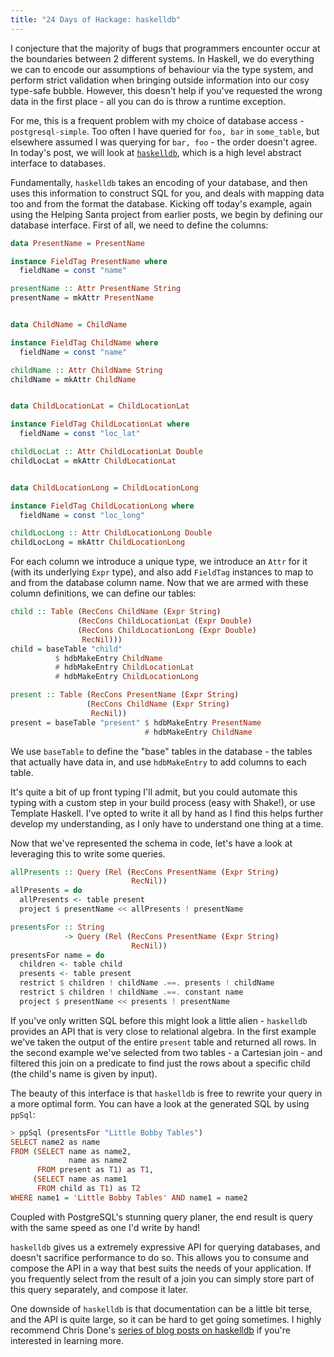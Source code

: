 ```yaml
---
title: "24 Days of Hackage: haskelldb"
---
```


I conjecture that the majority of bugs that programmers encounter occur at the
boundaries between 2 different systems. In Haskell, we do everything we can to
encode our assumptions of behaviour via the type system, and perform strict
validation when bringing outside information into our cosy type-safe
bubble. However, this doesn't help if you've requested the wrong data in the
first place - all you can do is throw a runtime exception.

For me, this is a frequent problem with my choice of database access -
`postgresql-simple`. Too often I have queried for `foo, bar` in `some_table`,
but elsewhere assumed I was querying for `bar, foo` - the order doesn't
agree. In today's post, we will look at
[`haskelldb`](http://hackage.haskell.org/package/haskelldb), which is a high
level abstract interface to databases.

Fundamentally, `haskelldb` takes an encoding of your database, and then uses
this information to construct SQL for you, and deals with mapping data too and
from the format the database. Kicking off today's example, again using the
Helping Santa project from earlier posts, we begin by defining our database
interface. First of all, we need to define the columns:

```haskell
data PresentName = PresentName

instance FieldTag PresentName where
  fieldName = const "name"

presentName :: Attr PresentName String
presentName = mkAttr PresentName


data ChildName = ChildName

instance FieldTag ChildName where
  fieldName = const "name"

childName :: Attr ChildName String
childName = mkAttr ChildName


data ChildLocationLat = ChildLocationLat

instance FieldTag ChildLocationLat where
  fieldName = const "loc_lat"

childLocLat :: Attr ChildLocationLat Double
childLocLat = mkAttr ChildLocationLat


data ChildLocationLong = ChildLocationLong

instance FieldTag ChildLocationLong where
  fieldName = const "loc_long"

childLocLong :: Attr ChildLocationLong Double
childLocLong = mkAttr ChildLocationLong
```

For each column we introduce a unique type, we introduce an `Attr` for it (with
its underlying `Expr` type), and also add `FieldTag` instances to map to and
from the database column name. Now that we are armed with these column
definitions, we can define our tables:

```haskell
child :: Table (RecCons ChildName (Expr String)
               (RecCons ChildLocationLat (Expr Double)
               (RecCons ChildLocationLong (Expr Double)
                RecNil)))
child = baseTable "child"
          $ hdbMakeEntry ChildName
          # hdbMakeEntry ChildLocationLat
          # hdbMakeEntry ChildLocationLong

present :: Table (RecCons PresentName (Expr String)
                 (RecCons ChildName (Expr String)
                  RecNil))
present = baseTable "present" $ hdbMakeEntry PresentName
                              # hdbMakeEntry ChildName
```

We use `baseTable` to define the "base" tables in the database - the tables that
actually have data in, and use `hdbMakeEntry` to add columns to each table.

It's quite a bit of up front typing I'll admit, but you could automate this
typing with a custom step in your build process (easy with Shake!), or use
Template Haskell. I've opted to write it all by hand as I find this helps
further develop my understanding, as I only have to understand one thing at a
time.

Now that we've represented the schema in code, let's have a look at leveraging
this to write some queries.

```haskell
allPresents :: Query (Rel (RecCons PresentName (Expr String)
                           RecNil))
allPresents = do
  allPresents <- table present
  project $ presentName << allPresents ! presentName

presentsFor :: String
            -> Query (Rel (RecCons PresentName (Expr String)
                           RecNil))
presentsFor name = do
  children <- table child
  presents <- table present
  restrict $ children ! childName .==. presents ! childName
  restrict $ children ! childName .==. constant name
  project $ presentName << presents ! presentName
```

If you've only written SQL before this might look a little alien - `haskelldb`
provides an API that is very close to relational algebra. In the first example
we've taken the output of the entire `present` table and returned all rows. In
the second example we've selected from two tables - a Cartesian join - and
filtered this join on a predicate to find just the rows about a specific child
(the child's name is given by input).

The beauty of this interface is that `haskelldb` is free to rewrite your query
in a more optimal form. You can have a look at the generated SQL by using
`ppSql`:

```haskell
> ppSql (presentsFor "Little Bobby Tables")
SELECT name2 as name
FROM (SELECT name as name2,
             name as name2
      FROM present as T1) as T1,
     (SELECT name as name1
      FROM child as T1) as T2
WHERE name1 = 'Little Bobby Tables' AND name1 = name2
```

Coupled with PostgreSQL's stunning query planer, the end result is query with
the same speed as one I'd write by hand!

`haskelldb` gives us a extremely expressive API for querying databases, and
doesn't sacrifice performance to do so. This allows you to consume and compose
the API in a way that best suits the needs of your application. If you
frequently select from the result of a join you can simply store part of this
query separately, and compose it later.

One downside of `haskelldb` is that documentation can be a little bit terse, and
the API is quite large, so it can be hard to get going sometimes. I highly
recommend Chris Done's
[series of blog posts on haskelldb](http://chrisdone.com/tags/haskelldb) if
you're interested in learning more.
